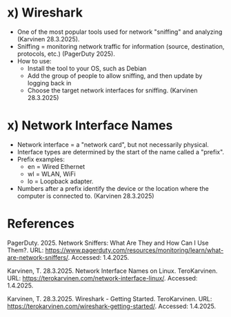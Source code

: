 # x) Wireshark
- One of the most popular tools used for network "sniffing" and analyzing (Karvinen 28.3.2025).
- Sniffing = monitoring network traffic for information (source, destination, protocols, etc.) (PagerDuty 2025).
- How to use:
  - Install the tool to your OS, such as Debian
  - Add the group of people to allow sniffing, and then update by logging back in
  - Choose the target network interfaces for sniffing. (Karvinen 28.3.2025)

# x) Network Interface Names
- Network interface = a "network card", but not necessarily physical.
- Interface types are determined by the start of the name called a "prefix".
- Prefix examples:
  - en = Wired Ethernet
  - wl = WLAN, WiFi
  - lo = Loopback adapter.
- Numbers after a prefix identify the device or the location where the computer is connected to. (Karvinen 28.3.2025) 


# References

PagerDuty. 2025. Network Sniffers: What Are They and How Can I Use Them?. URL: https://www.pagerduty.com/resources/monitoring/learn/what-are-network-sniffers/. Accessed: 1.4.2025.

Karvinen, T. 28.3.2025. Network Interface Names on Linux. TeroKarvinen. URL: https://terokarvinen.com/network-interface-linux/. Accessed: 1.4.2025.

Karvinen, T. 28.3.2025. Wireshark - Getting Started. TeroKarvinen. URL: https://terokarvinen.com/wireshark-getting-started/. Accessed: 1.4.2025.
